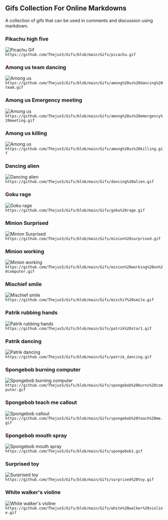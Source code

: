 ## Gifs Collection For Online Markdowns
A collection of gifs that can be used in comments and discussion using markdown.

### Pikachu high five
![Picachu Gif](https://github.com/Thejus5/Gifs/blob/main/Gifs/picachu.gif)
`https://github.com/Thejus5/Gifs/blob/main/Gifs/picachu.gif`

### Among us team dancing
![Among us](https://github.com/Thejus5/Gifs/blob/main/Gifs/among%20us%20dancing%20team.gif)
`https://github.com/Thejus5/Gifs/blob/main/Gifs/among%20us%20dancing%20team.gif`

### Among us Emergency meeting
![Among us](https://github.com/Thejus5/Gifs/blob/main/Gifs/among%20us%20emergency%20meeting.gif)
`https://github.com/Thejus5/Gifs/blob/main/Gifs/among%20us%20emergency%20meeting.gif`

### Among us killing
![Among us](https://github.com/Thejus5/Gifs/blob/main/Gifs/among%20us%20killing.gif)
`https://github.com/Thejus5/Gifs/blob/main/Gifs/among%20us%20killing.gif`

### Dancing alien
![Dancing alien](https://github.com/Thejus5/Gifs/blob/main/Gifs/dancing%20alien.gif)
`https://github.com/Thejus5/Gifs/blob/main/Gifs/dancing%20alien.gif`

### Goku rage
![Goku rage](https://github.com/Thejus5/Gifs/blob/main/Gifs/goku%20rage.gif)
`https://github.com/Thejus5/Gifs/blob/main/Gifs/goku%20rage.gif`

### Minion Surprised
![Minion Surprised](https://github.com/Thejus5/Gifs/blob/main/Gifs/minion%20surprised.gif)
`https://github.com/Thejus5/Gifs/blob/main/Gifs/minion%20surprised.gif`

### Minion working
![Minion working](https://github.com/Thejus5/Gifs/blob/main/Gifs/minion%20working%20on%20computer.gif)
`https://github.com/Thejus5/Gifs/blob/main/Gifs/minion%20working%20on%20computer.gif`

### Mischief smile
![Mischief smile](https://github.com/Thejus5/Gifs/blob/main/Gifs/mischif%20smile.gif)
`https://github.com/Thejus5/Gifs/blob/main/Gifs/mischif%20smile.gif`

### Patrik rubbing hands
![Patrik rubbing hands](https://github.com/Thejus5/Gifs/blob/main/Gifs/patrik%20star1.gif)
`https://github.com/Thejus5/Gifs/blob/main/Gifs/patrik%20star1.gif`

### Patrik dancing
![Patrik dancing](https://github.com/Thejus5/Gifs/blob/main/Gifs/patrik_dancing.gif)
`https://github.com/Thejus5/Gifs/blob/main/Gifs/patrik_dancing.gif`

### Spongebob burning computer
![Spongebob burning computer](https://github.com/Thejus5/Gifs/blob/main/Gifs/spongebob%20burns%20computer.gif)
`https://github.com/Thejus5/Gifs/blob/main/Gifs/spongebob%20burns%20computer.gif`

### Spongebob teach me callout
![Spongebob callout](https://github.com/Thejus5/Gifs/blob/main/Gifs/spongebob%20teach%20me.gif)
`https://github.com/Thejus5/Gifs/blob/main/Gifs/spongebob%20teach%20me.gif`

### Spongebob mouth spray
![Spongebob mouth spray](https://github.com/Thejus5/Gifs/blob/main/Gifs/spongebob1.gif)
`https://github.com/Thejus5/Gifs/blob/main/Gifs/spongebob1.gif`

### Surprised toy
![Surprised toy](https://github.com/Thejus5/Gifs/blob/main/Gifs/surprised%20toy.gif)
`https://github.com/Thejus5/Gifs/blob/main/Gifs/surprised%20toy.gif`

### White walker's violine
![White walker's violine](https://github.com/Thejus5/Gifs/blob/main/Gifs/white%20walker%20violine.gif)
`https://github.com/Thejus5/Gifs/blob/main/Gifs/white%20walker%20violine.gif`


















